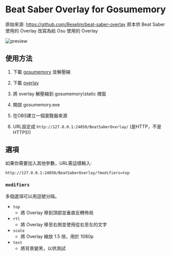 # Beat Saber Overlay for Gosumemory

原始來源: https://github.com/Reselim/beat-saber-overlay
原本供 Beat Saber 使用的 Overlay 改寫為給 Osu 使用的 Overlay

![preview](https://i.imgur.com/mZlnpAm.png)

## 使用方法

1. 下載 [gosumemory](https://github.com/l3lackShark/gosumemory/releases/) 並解壓縮

2. 下載 [overlay](https://github.com/NotPeOpLe/beat-saber-overlay/releases/download/v1/BeatSaberOverlay.zip)

3. 將 overlay 解壓縮到 gosumemory\static 裡面

4. 開啟 gosumemory.exe

5. 在OBS建立一個瀏覽器來源

6. URL設定成 `http://127.0.0.1:24050/BeatSaberOverlay/` (是HTTP，不是HTTPS!)

## 選項

如果你需要加入其他參數，URL需這樣輸入:

```
http://127.0.0.1:24050/BeatSaberOverlay/?modifiers=top
```

### `modifiers`

多個選項可以用逗號分隔。

- `top`
	* 將 Overlay 移到頂部並垂直反轉佈局
- `rtl`
	* 將 Overlay 移至右側並使用從右至左的文字
- `scale`
	* 將 Overlay 縮放 1.5 倍，用於 1080p
- `test`
	* 將背景變黑，以供測試
